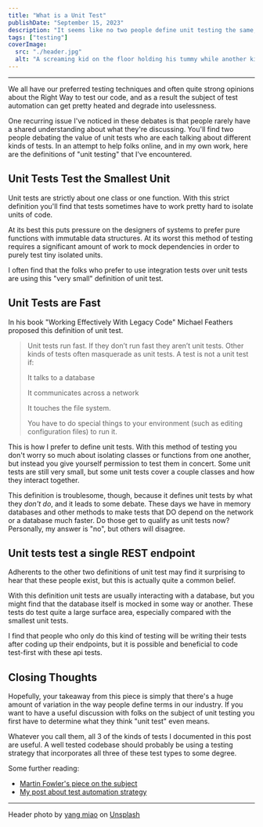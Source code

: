 ```yaml
---
title: "What is a Unit Test"
publishDate: "September 15, 2023"
description: "It seems like no two people define unit testing the same, but shared understanding is necessary for productive discourse"
tags: ["testing"]
coverImage:
  src: "./header.jpg"
  alt: "A screaming kid on the floor holding his tummy while another kid stands over him."
---
```


---

We all have our preferred testing techniques and often quite strong opinions about the Right Way to test our code, and as a result the subject of test automation can get pretty heated and degrade into uselessness.

One recurring issue I've noticed in these debates is that people rarely have a shared understanding about what they're discussing. You'll find two people debating the value of unit tests who are each talking about different kinds of tests. In an attempt to help folks online, and in my own work, here are the definitions of "unit testing" that I've encountered.

## Unit Tests Test the Smallest Unit

Unit tests are strictly about one class or one function. With this strict definition you'll find that tests sometimes have to work pretty hard to isolate units of code. 

At its best this puts pressure on the designers of systems to prefer pure functions with immutable data structures. At its worst this method of testing requires a significant amount of work to mock dependencies in order to purely test tiny isolated units.

I often find that the folks who prefer to use integration tests over unit tests are using this "very small" definition of unit test.

## Unit Tests are Fast

In his book "Working Effectively With Legacy Code" Michael Feathers proposed this definition of unit test.

> Unit tests run fast. If they don’t run fast they aren’t unit tests. Other kinds of tests often masquerade as unit tests. A test is not a unit test if:
>
> It talks to a database
>
> It communicates across a network
>
> It touches the file system.
>
> You have to do special things to your environment (such as editing configuration files) to run it.

This is how I prefer to define unit tests. With this method of testing you don't worry so much about isolating classes or functions from one another, but instead you give yourself permission to test them in concert. Some unit tests are still very small, but some unit tests cover a couple classes and how they interact together.

This definition is troublesome, though, because it defines unit tests by what they _don't do_, and it leads to some debate. These days we have in memory databases and other methods to make tests that DO depend on the network or a database much faster. Do those get to qualify as unit tests now? Personally, my answer is "no", but others will disagree.

## Unit tests test a single REST endpoint

Adherents to the other two definitions of unit test may find it surprising to hear that these people exist, but this is actually quite a common belief. 

With this definition unit tests are usually interacting with a database, but you might find that the database itself is mocked in some way or another. These tests do test quite a large surface area, especially compared with the smallest unit tests.

I find that people who only do this kind of testing will be writing their tests after coding up their endpoints, but it is possible and beneficial to code test-first with these api tests.

## Closing Thoughts

Hopefully, your takeaway from this piece is simply that there's a huge amount of variation in the way people define terms in our industry. If you want to have a useful discussion with folks on the subject of unit testing you first have to determine what they think "unit test" even means.

Whatever you call them, all 3 of the kinds of tests I documented in this post are useful. A well tested codebase should probably be using a testing strategy that incorporates all three of these test types to some degree.

Some further reading: 
- [Martin Fowler's piece on the subject](https://martinfowler.com/articles/2021-test-shapes.html)
- [My post about test automation strategy](https://synapsestudios.com/learn/test-automation-strategy/)

---
Header photo by <a href="https://unsplash.com/@yangmiao?utm_source=unsplash&utm_medium=referral&utm_content=creditCopyText">yang miao</a> on <a href="https://unsplash.com/photos/Z5Lsb65XoCE?utm_source=unsplash&utm_medium=referral&utm_content=creditCopyText">Unsplash</a>
  